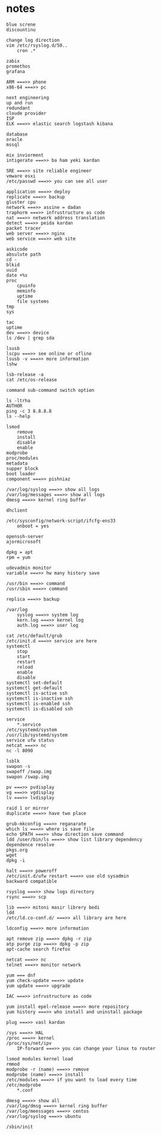 # notes
    blue screne
    discountinu

    change log direction
    vim /etc/rsyslog.d/50..
        cron .*

    zabix
    promethos
    grafana

    ARM ===>> phone
    x86-64 ===>> pc

    next engineering
    up and run
    redundant
    cloude provider 
    ISP
    ELK ===>> elastic search logstash kibana

    database
    oracle
    mssql 

    mix inviorment
    intigerate ===>> ba ham yeki kardan

    SRE ===>> site reliable engineer
    vmware esxi
    /etc/passwd ===>> you can see all user

    application ===>> deploy
    replicate ===>> backup
    gluster cpu
    network ===>> assine = dadan
    traphorm ===>> infrustructure as code
    nat ===>> network address translation
    detect ===>> peida kardan
    packet tracer
    web server ===>> nginx
    web service ===>> web site 

    askicode
    absulute path
    cd -
    blkid
    uuid
    date +%s
    proc
    	cpuinfo
    	meminfo
    	uptime
        file systems
    tmp
	sys

    tac
    uptime
    dev ===>> device
    ls /dev | grep sda
    
    lsusb
    lscpu ===>> see online or ofline
    lsusb -v ===>> more information
    lshw

    lsb-release -a
    cat /etc/os-release
    
    command sub-command switch option
    
    ls -ltrha
    AUTHOR
    ping -c 3 8.8.8.8
    ls --help

    lsmod
        remove
        install
        disable
        enable
    modprobe
    proc/modules
    metadata
    supper block
    boot loader
    component ===>> pishniaz
    
    /var/log/syslog ===>> show all logs
    /var/log/messages ===>> show all logs
    dmesg ===>> kernel ring buffer

    dhclient

    /etc/sysconfig/network-script/ifcfg-ens33
        onboot = yes
    
    openssh-server
    ajormicrosoft
    
    dpkg = apt
    rpm = yum

    udevadmin monitor
    variable ===>> hw many history save

    /usr/bin ===>> command
    /usr/sbin ===>> command

    replica ===>> backup

    /var/log
        syslog ===>> system log
        kern.log ===>> kernel log
        auth.log ===>> user log

    cat /etc/default/grub
    /etc/init.d ===>> service are here
    systemctl
        stop
        start
        restart
        reload
        enable
        disable
    systemctl set-default
    systemctl get-default
    systemctl is-active ssh
    systemctl is-inactive ssh
    systemctl is-enabled ssh
    systemctl is-disabled ssh

    service
        *.service
    /etc/systemd/system
    /usr/lib/systemd/system
    service ufw status
    netcat ===>> nc
    nc -l 8090
    
    lsblk
    swapon -s
    swapoff /swap.img
    swapon /swap.img
    
    pv ===>> pvdisplay
    vg ===>> vgdisplay
    lv ===>> lvdisplay

    raid 1 or mirror
    duplicate ===>> have two place

    grub-mkconfig ===>> reganarate
    which ls ===>> where is save file
    echo $PATH ===>> show direction save command
    ldd /user/bin/ls ===>> show list library dependency
    dependence resolve
    pkgs.org
    wget
    dpkg -i

    halt ===>> poweroff
    /etc/init.d/ufw restart ===>> use old sysadmin
    backward compatible
    
    rsyslog ===>> show logs directory
    rsync ===>> scp

    lib ===>> mitoni masir librery bedi
    ldd
    /etc/ld.co-conf.d/ ===>> all library are here

    ldconfig ===>> more information

    apt remove zip ===>> dpkg -r zip
    atp purge zip ===>> dpkg -p zip
    apt-cache search firefox

    netcat ===>> nc
    telnet ===>> monitor network

    yum === dnf
    yum check-update ===>> update
    yum update ===>> upgrade

    IAC ===>> infrustructure as code

    yum install epel-release ===>> more repository
    yum history ===>> who install and uninstall package

    plug ===>> vasl kardan

    /sys ===>> HAL
    /proc ===>> kernel
    /proc/sys/net/ipv
        IP-forward ===>> you can change your linux to router

    lsmod modules kernel load
    rmmod
    modprobe -r (name) ===>> remove
    modprobe (name) ===>> install
    /etc/modules ===>> if you want to load every time
    /etc/modprobe
        *.conf
    
    dmesg ===>> show all
    /var/log/dmsg ===>> kernel ring buffer
    /var/log/meessages ===>> centos
    /var/log/syslog ===>> ubuntu

    /sbin/init
    

    
        